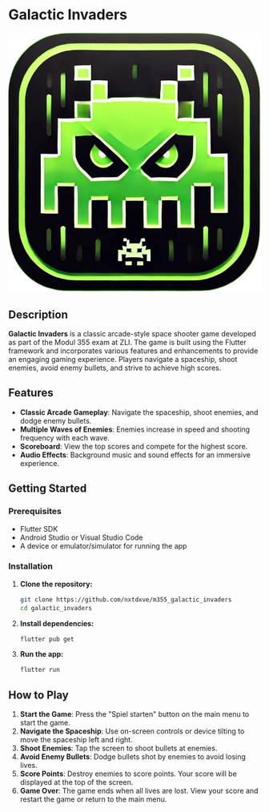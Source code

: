 # Galactic Invaders

![App Icon](assets/icon/app_icon.png)

## Description

**Galactic Invaders** is a classic arcade-style space shooter game developed as part of the Modul 355 exam at ZLI. The game is built using the Flutter framework and incorporates various features and enhancements to provide an engaging gaming experience. Players navigate a spaceship, shoot enemies, avoid enemy bullets, and strive to achieve high scores.

## Features

- **Classic Arcade Gameplay**: Navigate the spaceship, shoot enemies, and dodge enemy bullets.
- **Multiple Waves of Enemies**: Enemies increase in speed and shooting frequency with each wave.
- **Scoreboard**: View the top scores and compete for the highest score.
- **Audio Effects**: Background music and sound effects for an immersive experience.

## Getting Started

### Prerequisites

- Flutter SDK
- Android Studio or Visual Studio Code
- A device or emulator/simulator for running the app

### Installation

1. **Clone the repository:**

   ```sh
   git clone https://github.com/nxtdxve/m355_galactic_invaders
   cd galactic_invaders
   ```

2. **Install dependencies:**

   ```sh
   flutter pub get
   ```

3. **Run the app:**

   ```sh
   flutter run
   ```

## How to Play

1. **Start the Game**: Press the "Spiel starten" button on the main menu to start the game.
2. **Navigate the Spaceship**: Use on-screen controls or device tilting to move the spaceship left and right.
3. **Shoot Enemies**: Tap the screen to shoot bullets at enemies.
4. **Avoid Enemy Bullets**: Dodge bullets shot by enemies to avoid losing lives.
5. **Score Points**: Destroy enemies to score points. Your score will be displayed at the top of the screen.
6. **Game Over**: The game ends when all lives are lost. View your score and restart the game or return to the main menu.
